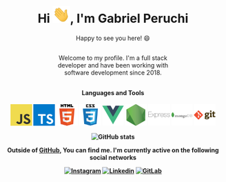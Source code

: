 <h1 align="center">Hi <img src="https://raw.githubusercontent.com/ABSphreak/ABSphreak/master/gifs/Hi.gif" width="40px" />, I'm Gabriel Peruchi</h1>

<h4 align="center" style="font-weight: normal;">Happy to see you here! 😄<h4>

<div align="center">

<div style="font-weight: normal; padding: 10px 100px;">Welcome to my profile. I'm a full stack developer and have been working with software development since 2018.</div>

<h4>Languages and Tools</h4>

<code><img height="50" src="https://raw.githubusercontent.com/github/explore/80688e429a7d4ef2fca1e82350fe8e3517d3494d/topics/javascript/javascript.png" title="JavaScript"></code>
<code><img height="50" src="https://raw.githubusercontent.com/github/explore/80688e429a7d4ef2fca1e82350fe8e3517d3494d/topics/typescript/typescript.png" title="TypeScript"></code>
<code><img height="50" src="https://raw.githubusercontent.com/github/explore/80688e429a7d4ef2fca1e82350fe8e3517d3494d/topics/html/html.png" title="HTML"></code>
<code><img height="50" src="https://raw.githubusercontent.com/github/explore/80688e429a7d4ef2fca1e82350fe8e3517d3494d/topics/css/css.png" title="CSS"></code>
<code><img height="50" src="https://raw.githubusercontent.com/github/explore/80688e429a7d4ef2fca1e82350fe8e3517d3494d/topics/vue/vue.png" title="Vue.js"></code>
<code><img height="50" src="https://raw.githubusercontent.com/github/explore/80688e429a7d4ef2fca1e82350fe8e3517d3494d/topics/nodejs/nodejs.png" title="Node.js"></code>
<code><img height="50" src="https://raw.githubusercontent.com/github/explore/80688e429a7d4ef2fca1e82350fe8e3517d3494d/topics/express/express.png" title="Express"></code>
<code><img height="50" src="https://raw.githubusercontent.com/github/explore/80688e429a7d4ef2fca1e82350fe8e3517d3494d/topics/mongodb/mongodb.png" title="MongoDB"></code>
<code><img height="50" src="https://raw.githubusercontent.com/github/explore/80688e429a7d4ef2fca1e82350fe8e3517d3494d/topics/git/git.png" title="Git"></code>

![GitHub stats](https://github-readme-stats.vercel.app/api?username=gabriel-peruchi&show_icons=true)


Outside of [GitHub](https://github.com/gabriel-peruchi), You can find me. I'm currently active on the following social networks

[![Instagram](https://img.shields.io/badge/Instagram-1DA1F2?style=for-the-badge&logo=instagram&logoColor=white)](https://www.instagram.com/gabriel_peruch) 
[![Linkedin](https://img.shields.io/badge/LinkedIn-0077B5?style=for-the-badge&logo=linkedin&logoColor=white)](https://www.linkedin.com/in/gabriel-peruchi-a29500107)
[![GitLab](https://img.shields.io/badge/GitLab-330F63?style=for-the-badge&logo=gitlab&logoColor=white)](https://gitlab.com/gabriel-peruchi)

</div>

